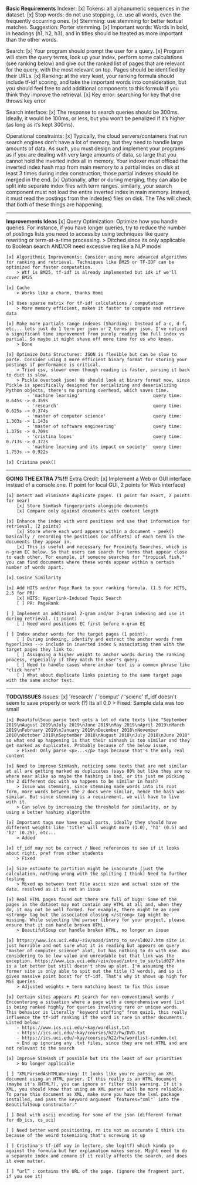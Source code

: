 **Basic Requirements**
Indexer:
    [x] Tokens: all alphanumeric sequences in the dataset.
    [x] Stop words: do not use stopping, i.e. use all words, even the frequently occurring ones.
    [x] Stemming: use stemming for better textual matches. Suggestion: Porter stemming.
    [x] Important words: Words in bold, in headings (h1, h2, h3), and in titles should be treated as more important than the other words.


Search:
    [x] Your program should prompt the user for a query. 
    [x] Program will stem the query terms, look up your index, perform some calculations (see ranking below) and give out the ranked list of pages that are relevant for the query, with the most relevant on top. Pages should be identified by their URLs.
    [x] Ranking: at the very least, your ranking formula should include tf-idf scoring, and take the important words into consideration, but you should feel free to add additional components to this formula if you think they improve the retrieval. 
    [x] Key error: searching for key that dne throws key error


Search interface:
    [x] The response to search queries should be 300ms. Ideally, it would be 100ms, or less, but you won’t be penalized if it’s higher (as long as it’s kept 300ms).


Operational constraints: 
    [x] Typically, the cloud servers/containers that run search engines don’t have a lot of memory, but they need to handle large amounts of data. As such, you must design and implement your programs as if you are dealing with very large amounts of data, so large that you cannot hold the inverted index all in memory. Your indexer must offload the inverted index hash map from main memory to a partial index on disk at least 3 times during index construction; those partial indexes should be merged in the end. 
    [x] Optionally, after or during merging, they can also be split into separate index files with term ranges. similarly, your search component must not load the entire inverted index in main memory. Instead, it must read the postings from the index(es) files on disk. The TAs will check that both of these things are happening.


------------------------------------------------------------------------------------------------------------------------------------------
**Improvements Ideas**
    [x] Query Optimization: Optimize how you handle queries. For instance, if you have longer queries, try to reduce the number of postings lists you need to access by using techniques like query rewriting or term-at-a-time processing.
        > Ditched since its only applicable to Boolean search AND/OR need excessive req like a NLP model

    [x] Algorithmic Improvements: Consider using more advanced algorithms for ranking and retrieval. Techniques like BM25 or TF-IDF can be optimized for faster computation.
        > Wtf is BM25, tf-idf is already implemented but idk if we'll cover BM25

    [x] Cache
        > Works like a charm, thanks Homi

    [x] Uses sparse matrix for tf-idf calculations / computation
        > More memory efficient, makes it faster to compute and retrieve data

    [x] Make more partials range indexes (Sharding): Instead of a-c, d-f, etc... lets just do 1 term per json or 2 terms per json. I've noticed a significant time improvement from purely reading the full index vs partial. So maybe it might shave off more time for us who knows.
        > Done

    [x] Optimize Data Structures: JSON is flexible but can be slow to parse. Consider using a more efficient binary format for storing your postings if performance is critical.
        > Tried csv, slower even though reading is faster, parsing it back to dict is slow. 
        > Pickle overtook json! We should look at binary format now, since Pickle is specifically designed for serializing and deserializing Python objects, there's no parsing overhead, which saves time.
            - 'machine learning'                            query time: 0.645s -> 0.359s
            - 'research'                                    query time: 0.625s -> 0.374s
            - 'master of computer science'                  query time: 1.303s -> 1.143s
            - 'master of software engineering'              query time: 1.375s -> 0.709s 
            - 'cristina lopes'                              query time: 0.713s -> 0.372s
            - 'machine learning and its impact on society'  query time: 1.753s -> 0.922s

    [x] Cristina peek()


------------------------------------------------------------------------------------------------------------------------------------------
**GOING THE EXTRA 7%!!!**
Extra Credit:
    [x] Implement a Web or GUI interface instead of a console one. (1 point for local GUI, 2 points for Web interface)

    [x] Detect and eliminate duplicate pages. (1 point for exact, 2 points for near)
        [x] Store SimHash fingerprints alongside documents
        [x] Compare only against documents with content length

    [x] Enhance the index with word positions and use that information for retrieval. (2 points)
        [x] Store where each word appears within a document - peek() basically / recording the positions (or offsets) of each term in the documents they appear in.
        [x] This is useful and necessary for Proximity Searches, which is n-gram EC below. So that users can search for terms that appear close to each other. For example, if someone searches for "tropical fish," you can find documents where these words appear within a certain number of words apart.

    [x] Cosine Similarity

    [x] Add HITS and/or Page Rank to your ranking formula. (1.5 for HITS, 2.5 for PR)
        [x] HITS: Hyperlink-Induced Topic Search
        [ ] PR: PageRank

    [ ] Implement an additional 2-gram and/or 3-gram indexing and use it during retrieval. (1 point)
        [ ] Need word positions EC first before n-gram EC

    [ ] Index anchor words for the target pages (1 point).
        [ ] During indexing, identify and extract the anchor words from hyperlinks --> include in inverted index & associating them with the target pages they link to.
        [ ] Assigning a higher weight to anchor words during the ranking process, especially if they match the user's query.
        [ ] Need to handle cases where anchor text is a common phrase like "click here"?
        [ ] What about duplicate links pointing to the same target page with the same anchor text.

------------------------------------------------------------------------------------------------------------------------------------------
**TODO/ISSUES**
Issues:
    [x] 'research' / 'comput' / 'scienc' tf_idf doesn't seem to save properly or work (?) Its all 0.0
        > Fixed: Sample data was too small

    [x] BeautifulSoup parse text gets a lot of date texts like "September 2019\nAugust 2019\nJuly 2019\nJune 2019\nMay 2019\nApril 2019\nMarch 2019\nFebruary 2019\nJanuary 2019\nDecember 2018\nNovember 2018\nOctober 2018\nSeptember 2018\nAugust 2018\nJuly 2018\nJune 2018" so what end up happening is that their simhash is too similar and they get marked as duplicates. Probably because of the below issue.
        > Fixed: Only parse <p>...</p> tags because that's the only real content
    
    [x] Need to improve SimHash, noticing some texts that are not similar at all are getting marked as duplicates (says 80% but like they are no where near alike so maybe the hashing is bad, or its just me picking the 2 different doc with so happens to be similar in hash)
        > Issue was stemming, since stemming made words into its root form, more words between the 2 docs were similar, hence the hash was similar. But since stemming is a requirement, we will have to live with it.
        > Can solve by increasing the threshold for similarity, or by using a better hashing algorithm

    [x] Important tags now have equal parts, ideally they should have different weights like 'title' will weight more (1.0), 'h1' (0.5) and 'h2' (0.25), etc...
        > Added

    [x] tf_idf may not be correct / Need references to see if it looks about right, pref from other students
        > Fixed

    [x] Size estimate to partition might be inaccurate (just the calculation, nothing wrong with the spliting I think) Need to further testing
        > Mixed up between text file ascii size and actual size of the data, resolved as it is not an issue

    [x] Real HTML pages found out there are full of bugs! Some of the pages in the dataset may not contain any HTML at all and, when they do, it may not be well formed. For example, there might be an open <strong> tag but the associated closing </strong> tag might be missing. While selecting the parser library for your project, please ensure that it can handle broken HTML.
        > BeautifulSoup can handle broken HTML, no longer an issue

    [x] https://www.ics.uci.edu/~ziv/ooad/intro_to_se/sld027.htm site is just horrible and not sure what it is reading but appears on query "master of computer science" alot, but has nothing to do with mse. Was considering to be low value and unreadable but that link was the exception. https://www.ics.uci.edu/~ziv/ooad/intro_to_se/tsld027.htm is a lot better but still doesn't show up alot. I'm assuming the former site is only able to spit out the title (3 words), and so it gives massive point boost for tf-idf. That's why it shows up high for MSE queries
        > Adjusted weights + term matching boost to fix this issue

    [x] Certain sites appears #1 search for non-conventional words / Encountering a situation where a page with a comprehensive word list is being ranked highly for queries involving rare or unique words. This behavior is literally "keyword stuffing" from quiz1, this really influence the tf-idf ranking if the word is rare in other documents. Listed below:
        - https://www.ics.uci.edu/~kay/wordlist.txt 
        - https://ics.uci.edu/~kay/courses/h22/hw/DVD.txt 
        - https://ics.uci.edu/~kay/courses/h22/hw/wordlist-random.txt
        > End up ignoring any .txt files, since they are not HTML and are not relevant to the search

    [x] Improve SimHash if possible but its the least of our priorities
        > No longer applicable

    [ ] "XMLParsedAsHTMLWarning: It looks like you're parsing an XML document using an HTML parser. If this really is an HTML document (maybe it's XHTML?), you can ignore or filter this warning. If it's XML, you should know that using an XML parser will be more reliable. To parse this document as XML, make sure you have the lxml package installed, and pass the keyword argument `features="xml"` into the BeautifulSoup constructor."

    [ ] Deal with ascii encoding for some of the json (different format for db_ics, cs_uci)

    [ ] Need better word positioning, rn its not as accurate I think its because of the weird tokenizing that's screwing it up

    [ ] Cristina's tf-idf way in lecture, she log(tf) which kinda go against the formula but her explanation makes sense. Might need to do a separate index and comare if it really affects the search, and does it even matter.

    [ ] “url” : contains the URL of the page. (ignore the fragment part, if you see it)